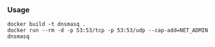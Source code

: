 ### Usage

```
docker build -t dnsmasq .
docker run --rm -d -p 53:53/tcp -p 53:53/udp --cap-add=NET_ADMIN dnsmasq

```
